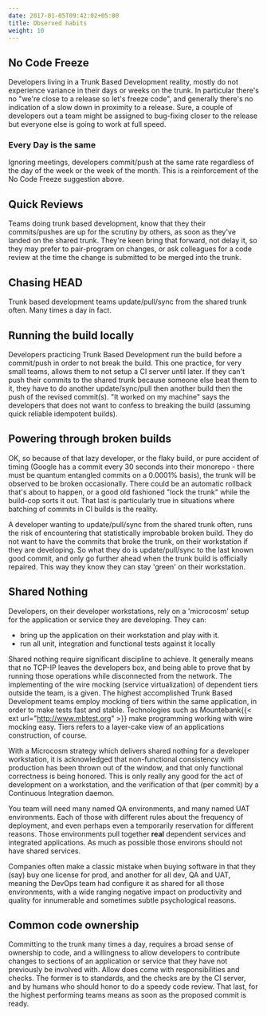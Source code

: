 ```yaml
---
date: 2017-01-05T09:42:02+05:00
title: Observed habits
weight: 10
---
```


## No Code Freeze

Developers living in a Trunk Based Development reality, mostly do not experience variance in their days or weeks on the 
trunk. In particular there's no "we're close to a release so let's freeze code", and generally there's no indication 
of a slow down in proximity to a release.  Sure, a couple of developers out a team might be assigned to bug-fixing closer
to the release but everyone else is going to work at full speed.

### Every Day is the same

Ignoring meetings, developers commit/push at the same rate regardless of the day of the week or the week of the month. 
This is a reinforcement of the No Code Freeze suggestion above.

## Quick Reviews

Teams doing trunk based development, know that they their commits/pushes are up for the scrutiny by others, as soon
as they've landed on the shared trunk. They're keen bring that forward, not delay it, so they may prefer to 
pair-program on changes, or ask colleagues for a code review at the time the change is submitted to be merged into
the trunk.

## Chasing HEAD

Trunk based development teams update/pull/sync from the shared trunk often. Many times a day in fact. 

## Running the build locally

Developers practicing Trunk Based Development run the build before a commit/push in order to not break the build. 
This one practice, for very small teams, allows them to not setup a CI server until later. If they can't push their 
commits to the shared trunk because someone else beat them to it, they have to do another update/sync/pull then
another build then the push of the revised commit(s). "It worked on my machine" says the developers that does not 
want to confess to breaking the build (assuming quick reliable idempotent builds).

## Powering through broken builds

OK, so because of that lazy developer, or the flaky build, or pure accident of timing (Google has a commit every 30 
seconds into their monorepo - there must be quantum entangled commits on a 0.0001% basis), the trunk will be observed 
to be broken occasionally. There could be an automatic rollback that's about to happen, or a good old fashioned "lock 
the trunk" while the build-cop sorts it out. That last is particularly true in situations where batching of commits in 
CI builds is the reality.

A developer wanting to update/pull/sync from the shared trunk often, runs the risk of encountering that 
statistically improbable broken build. They do not want to have the commits that broke the trunk, on their workstation
if they are developing. So what they do is update/pull/sync to the last known good commit, and only go further
ahead when the trunk build is officially repaired. This way they know they can stay 'green' on their workstation.

## Shared Nothing

Developers, on their developer workstations, rely on a 'microcosm' setup for the application or service 
they are developing. They can:

* bring up the application on their workstation and play with it. 
* run all unit, integration and functional tests against it locally

Shared nothing require significant discipline to achieve. It generally means that no TCP-IP leaves the developers 
box, and being able to prove that by running those operations while disconnected from the network.  The 
implementing of the wire mocking (service virtualization) of dependent tiers outside the team, is a given. The highest 
accomplished Trunk Based Development teams employ mocking of tiers within the same application, in order to make 
tests fast and stable. Technologies such as Mountebank{{< ext url="http://www.mbtest.org" >}} make 
programming working with wire mocking easy. Tiers refers to a layer-cake view of an applications construction, of course.

With a Microcosm strategy which delivers shared nothing for a developer workstation, it is acknowledged that 
non-functional consistency with production has been thrown out of the window, and that only functional correctness
is being honored.  This is only really any good for the act of development on a workstation, and the verification of 
that (per commit) by a Continuous Integration daemon.  

You team will need many named QA environments, and many named 
UAT environments. Each of those with different rules about the frequency of deployment, and even perhaps even 
a temporarily reservation for different reasons. Those environments pull together **real** dependent services 
and integrated applications. As much as possible those environs should not have shared services. 

Companies often make a classic mistake when buying software in that they (say) buy one license for prod, and another 
for all dev, QA and UAT, meaning the DevOps team had configure it as shared for all those environments, with a wide 
ranging negative impact on productivity and quality for innumerable and sometimes subtle psychological reasons.

## Common code ownership

Committing to the trunk many times a day, requires a broad sense of ownership to code, and a willingness to allow 
developers to contribute changes to sections of an application or service that they have not previously be involved 
with. Allow does come with responsibilities and checks. The former is to standards, and the checks are by the CI server, 
and by humans who should honor to do a speedy code review. That last, for the highest performing teams means as soon
as the proposed commit is ready.
